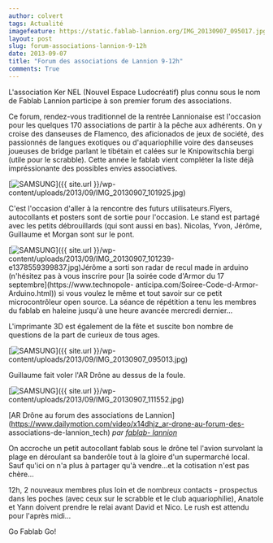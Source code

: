 ```yaml
---
author: colvert
tags: Actualité
imagefeature: https://static.fablab-lannion.org/IMG_20130907_095017.jpg
layout: post
slug: forum-associations-lannion-9-12h
date: 2013-09-07
title: "Forum des associations de Lannion 9-12h"
comments: True
---
```

L'association Ker NEL (Nouvel Espace Ludocréatif) plus connu sous le nom de
Fablab Lannion participe à son premier forum des associations.

Ce forum, rendez-vous traditionnel de la rentrée Lannionaise est l'occasion
pour les quelques 170 associations de partir à la pêche aux adhérents. On y
croise des danseuses de Flamenco, des aficionados de jeux de société, des
passionnés de langues exotiques ou d'aquariophilie voire des danseuses
joueuses de bridge parlant le tibétain et calées sur le Knipowitschia bergi
(utile pour le scrabble). Cette année le fablab vient compléter la liste déjà
impréssionante des possibles envies associatives.

[![SAMSUNG](https://static.fablab-lannion.org/IMG_20130907_101925-1024x768.jpg)]({{ site.url }}/wp-content/uploads/2013/09/IMG_20130907_101925.jpg)

C'est l'occasion d'aller à la rencontre des futurs utilisateurs.Flyers,
autocollants et posters sont de sortie pour l'occasion. Le stand est partagé
avec les petits débrouillards (qui sont aussi en bas). Nicolas, Yvon, Jérôme,
Guillaume et Morgan sont sur le pont.

[![SAMSUNG](https://static.fablab-lannion.org/IMG_20130907_101239-e1378559399837-768x1024.jpg)]({{ site.url }}/wp-
content/uploads/2013/09/IMG_20130907_101239-e1378559399837.jpg)Jérôme a sorti
son radar de recul made in arduino (n'hésitez pas à vous inscrire pour [la
soirée code d'Armor du 17 septembre](https://www.technopole-
anticipa.com/Soiree-Code-d-Armor-Arduino.html)) si vous voulez le même et tout
savoir sur ce petit microcontrôleur open source. La séance de répétition a
tenu les membres du fablab en haleine jusqu'à une heure avancée mercredi
dernier…

L'imprimante 3D est également de la fête et suscite bon nombre de questions de
la part de curieux de tous ages.

[![SAMSUNG](https://static.fablab-lannion.org/IMG_20130907_095013-1024x768.jpg)]({{ site.url }}/wp-content/uploads/2013/09/IMG_20130907_095013.jpg)

Guillaume fait voler l'AR Drône au dessus de la foule.

[![SAMSUNG](https://static.fablab-lannion.org/IMG_20130907_111552-1024x768.jpg)]({{ site.url }}/wp-content/uploads/2013/09/IMG_20130907_111552.jpg)

  
[AR Drône au forum des associations de
Lannion](https://www.dailymotion.com/video/x14dhjz_ar-drone-au-forum-des-
associations-de-lannion_tech) _par [fablab-
lannion](https://www.dailymotion.com/fablab-lannion)_

On accroche un petit autocollant fablab sous le drône tel l'avion survolant la
plage en déroulant sa banderôle tout à la gloire d'un supermarché local. Sauf
qu'ici on n'a plus à partager qu'à vendre…et la cotisation n'est pas chère…

12h, 2 nouveaux membres plus loin et de nombreux contacts - prospectus dans
les poches (avec ceux sur le scrabble et le club aquariophilie), Anatole et
Yann doivent prendre le relai avant David et Nico. Le rush est attendu pour
l'après midi…

Go Fablab Go!


